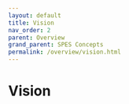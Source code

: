 ```yaml
---
layout: default
title: Vision
nav_order: 2
parent: Overview
grand_parent: SPES Concepts
permalink: /overview/vision.html
---
```

# Vision
